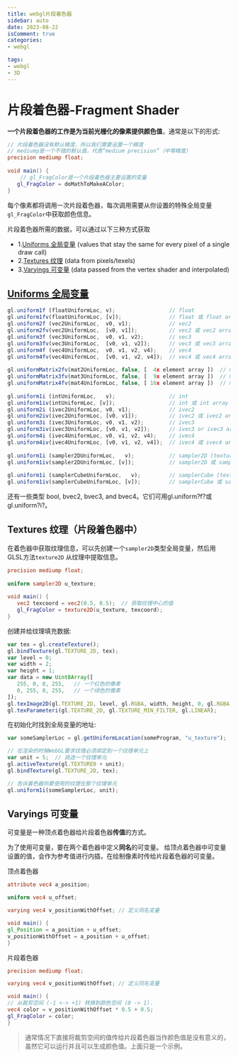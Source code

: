 ```yaml
---
title: webgl片段着色器
sidebar: auto
date: 2023-08-22
isComment: true
categories: 
- webgl

tags:
- webgl
- 3D
---
```


# 片段着色器-Fragment Shader
**一个片段着色器的工作是为当前光栅化的像素提供颜色值**，通常是以下的形式:
```glsl
// 片段着色器没有默认精度，所以我们需要设置一个精度
// mediump是一个不错的默认值，代表“medium precision”（中等精度）
precision mediump float;
 
void main() {
    // gl_FragColor是一个片段着色器主要设置的变量
   gl_FragColor = doMathToMakeAColor;
}
```

每个像素都将调用一次片段着色器，每次调用需要从你设置的特殊全局变量`gl_FragColor`中获取颜色信息。

片段着色器所需的数据，可以通过以下三种方式获取

+ 1.[Uniforms 全局变量](https://webglfundamentals.org/webgl/lessons/zh_cn/webgl-shaders-and-glsl.html#uniforms-) (values that stay the same for every pixel of a single draw call)
+ 2.[Textures 纹理](https://webglfundamentals.org/webgl/lessons/zh_cn/webgl-shaders-and-glsl.html#textures-) (data from pixels/texels)
+ 3.[Varyings 可变量](https://webglfundamentals.org/webgl/lessons/zh_cn/webgl-shaders-and-glsl.html#varyings-) (data passed from the vertex shader and interpolated)

## [Uniforms 全局变量](https://webglfundamentals.org/webgl/lessons/zh_cn/webgl-shaders-and-glsl.html#uniforms-)
```js
gl.uniform1f (floatUniformLoc, v);                 // float
gl.uniform1fv(floatUniformLoc, [v]);               // float 或 float array
gl.uniform2f (vec2UniformLoc,  v0, v1);            // vec2
gl.uniform2fv(vec2UniformLoc,  [v0, v1]);          // vec2 或 vec2 array
gl.uniform3f (vec3UniformLoc,  v0, v1, v2);        // vec3
gl.uniform3fv(vec3UniformLoc,  [v0, v1, v2]);      // vec3 或 vec3 array
gl.uniform4f (vec4UniformLoc,  v0, v1, v2, v4);    // vec4
gl.uniform4fv(vec4UniformLoc,  [v0, v1, v2, v4]);  // vec4 或 vec4 array
 
gl.uniformMatrix2fv(mat2UniformLoc, false, [  4x element array ])  // mat2 或 mat2 array
gl.uniformMatrix3fv(mat3UniformLoc, false, [  9x element array ])  // mat3 或 mat3 array
gl.uniformMatrix4fv(mat4UniformLoc, false, [ 16x element array ])  // mat4 或 mat4 array
 
gl.uniform1i (intUniformLoc,   v);                 // int
gl.uniform1iv(intUniformLoc, [v]);                 // int 或 int array
gl.uniform2i (ivec2UniformLoc, v0, v1);            // ivec2
gl.uniform2iv(ivec2UniformLoc, [v0, v1]);          // ivec2 或 ivec2 array
gl.uniform3i (ivec3UniformLoc, v0, v1, v2);        // ivec3
gl.uniform3iv(ivec3UniformLoc, [v0, v1, v2]);      // ivec3 or ivec3 array
gl.uniform4i (ivec4UniformLoc, v0, v1, v2, v4);    // ivec4
gl.uniform4iv(ivec4UniformLoc, [v0, v1, v2, v4]);  // ivec4 或 ivec4 array
 
gl.uniform1i (sampler2DUniformLoc,   v);           // sampler2D (textures)
gl.uniform1iv(sampler2DUniformLoc, [v]);           // sampler2D 或 sampler2D array
 
gl.uniform1i (samplerCubeUniformLoc,   v);         // samplerCube (textures)
gl.uniform1iv(samplerCubeUniformLoc, [v]);         // samplerCube 或 samplerCube array
```
还有一些类型 bool, bvec2, bvec3, and bvec4。它们可用gl.uniform?f?或gl.uniform?i?。

## Textures 纹理（片段着色器中）
在着色器中获取纹理信息，可以先创建一个`sampler2D`类型全局变量，然后用GLSL方法`texture2D` 从纹理中提取信息。
```glsl
precision mediump float;
 
uniform sampler2D u_texture;
 
void main() {
   vec2 texcoord = vec2(0.5, 0.5);  // 获取纹理中心的值
   gl_FragColor = texture2D(u_texture, texcoord);
}
```
创建并给纹理填充数据:
```js
var tex = gl.createTexture();
gl.bindTexture(gl.TEXTURE_2D, tex);
var level = 0;
var width = 2;
var height = 1;
var data = new Uint8Array([
   255, 0, 0, 255,   // 一个红色的像素
   0, 255, 0, 255,   // 一个绿色的像素
]);
gl.texImage2D(gl.TEXTURE_2D, level, gl.RGBA, width, height, 0, gl.RGBA, gl.UNSIGNED_BYTE, data);
gl.texParameteri(gl.TEXTURE_2D, gl.TEXTURE_MIN_FILTER, gl.LINEAR);
```
在初始化时找到全局变量的地址:
```js
var someSamplerLoc = gl.getUniformLocation(someProgram, "u_texture");

// 在渲染的时候WebGL要求纹理必须绑定到一个纹理单元上
var unit = 5;  // 挑选一个纹理单元
gl.activeTexture(gl.TEXTURE0 + unit);
gl.bindTexture(gl.TEXTURE_2D, tex);

// 告诉着色器你要使用的纹理在那个纹理单元
gl.uniform1i(someSamplerLoc, unit);
```
## Varyings 可变量
可变量是一种顶点着色器给片段着色器**传值**的方式。

为了使用可变量，要在两个着色器中定义**同名**的可变量。 给顶点着色器中可变量设置的值，会作为参考值进行内插，在绘制像素时传给片段着色器的可变量。

顶点着色器
```glsl
attribute vec4 a_position;

uniform vec4 u_offset;

varying vec4 v_positionWithOffset; // 定义同名变量

void main() {
gl_Position = a_position + u_offset;
v_positionWithOffset = a_position + u_offset;
}
```
片段着色器
```glsl
precision mediump float;

varying vec4 v_positionWithOffset; // 定义同名变量

void main() {
// 从裁剪空间 (-1 <-> +1) 转换到颜色空间 (0 -> 1).
vec4 color = v_positionWithOffset * 0.5 + 0.5;
gl_FragColor = color;
}
```
> 通常情况下直接将裁剪空间的值传给片段着色器当作颜色值是没有意义的， 虽然它可以运行并且可以生成颜色值。上面只是一个示例。
